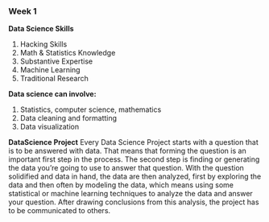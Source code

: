 ### Week 1

**Data Science Skills**
1. Hacking Skills
2. Math & Statistics Knowledge
3. Substantive Expertise
4. Machine Learning
5. Traditional Research

**Data science can involve:**
1. Statistics, computer science, mathematics
2. Data cleaning and formatting
3. Data visualization

**DataScience Project**
Every Data Science Project starts with a question that is to be answered with data. That means that forming the question is an important first step in the process. The second step is finding or generating the data you’re going to use to answer that question. With the question solidified and data in hand, the data are then analyzed, first by exploring the data and then often by modeling the data, which means using some statistical or machine learning techniques to analyze the data and answer your question. After drawing conclusions from this analysis, the project has to be communicated to others.
